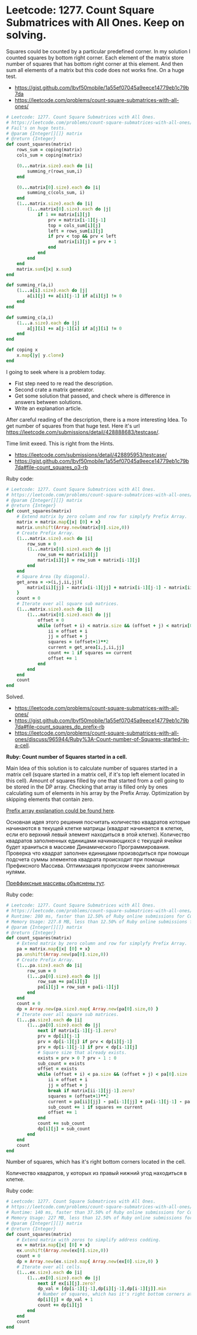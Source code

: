 # Leetcode: 1277. Count Square Submatrices with All Ones. Keep on solving.

Squares could be counted by a particular predefined corner. In my solution I counted squares by bottom right corner. Each element of the matrix store number of squares that has bottom right corner at this element. And then sum all elements of a matrix but this code does not works fine. On a huge test.

- https://gist.github.com/lbvf50mobile/1a55ef07045a9eece14779eb1c79b7da
- https://leetcode.com/problems/count-square-submatrices-with-all-ones/

```Ruby
# Leetcode: 1277. Count Square Submatrices with All Ones.
# https://leetcode.com/problems/count-square-submatrices-with-all-ones/
# Fail's on huge tests.
# @param {Integer[][]} matrix
# @return {Integer}
def count_squares(matrix)
    rows_sum = coping(matrix)
    cols_sum = coping(matrix)

    (0...matrix.size).each do |i|
        summing_r(rows_sum,i)
    end

    (0...matrix[0].size).each do |i|
        summing_c(cols_sum, i)
    end
    (1...matrix.size).each do |i|
        (1...matrix[0].size).each do |j|
            if 1 == matrix[i][j]
                prv = matrix[i-1][j-1]
                top = cols_sum[i][j]
                left = rows_sum[i][j]
                if prv < top && prv < left
                    matrix[i][j] = prv + 1
                end
            end
        end
    end
    matrix.sum{|x| x.sum}
end

def summing_r(a,i)
    (1...a[i].size).each do |j|
        a[i][j] += a[i][j-1] if a[i][j] != 0
    end 
end

def summing_c(a,i)
    (1...a.size).each do |j|
        a[j][i] += a[j-1][i] if a[j][i] != 0
    end
end

def coping x
    x.map{|y| y.clone}
end
```

I going to seek where is a problem today.

- Fist step need to re read the description. 
- Second crate a matrix generator.
- Get some solution that passed, and check where is difference in answers between solutions.
- Write an explanation article.


After careful reading of the description, there is a more interesting Idea. To get number of squares from that huge test. Here it's url https://leetcode.com/submissions/detail/428888683/testcase/.


Time limit exeed. This is right from the Hints.

- https://leetcode.com/submissions/detail/428895953/testcase/
- https://gist.github.com/lbvf50mobile/1a55ef07045a9eece14779eb1c79b7da#file-count_squares_o3-rb

Ruby code:
```Ruby
# Leetcode: 1277. Count Square Submatrices with All Ones.
# https://leetcode.com/problems/count-square-submatrices-with-all-ones/
# @param {Integer[][]} matrix
# @return {Integer}
def count_squares(matrix)
    # Extend matrix by zero column and row for simplyfy Prefix Array.
    matrix = matrix.map{|x| [0] + x}
    matrix.unshift(Array.new(matrix[0].size,0))
    # Create Prefix Array.
    (1...matrix.size).each do |i|
        row_sum = 0
        (1...matrix[0].size).each do |j|
            row_sum += matrix[i][j]
            matrix[i][j] = row_sum + matrix[i-1][j]
        end
    end
    # Square Area (by diagonal).
    get_area = ->(i,j,ii,jj){
        matrix[ii][jj] - matrix[i-1][jj] + matrix[i-1][j-1] - matrix[ii][j-1]
    }
    count = 0
    # Iterate over all square sub matrices.
    (1...matrix.size).each do |i|
        (1...matrix[0].size).each do |j|
            offset = 0
            while (offset + i) < matrix.size && (offset + j) < matrix[0].size
                ii = offset + i
                jj = offset + j
                squares = (offset+1)**2
                current = get_area[i,j,ii,jj]
                count += 1 if squares == current
                offset += 1
            end
        end
    end
    count
end

```

Solved.

- https://leetcode.com/problems/count-square-submatrices-with-all-ones/
- https://gist.github.com/lbvf50mobile/1a55ef07045a9eece14779eb1c79b7da#file-count_squares_dp_prefix-rb
- https://leetcode.com/problems/count-square-submatrices-with-all-ones/discuss/965944/Ruby%3A-Count-number-of-Squares-started-in-a-cell.

**Ruby: Count number of Squares started in a cell.**

Main Idea of this solution is to calculate number of squares started in a matrix cell (square started in a matrix cell, if it's top left element located in this cell). Amount of squares filled by one that started from a cell going to be stored in the DP array. Checking that array is filled only by ones calculating sum of elements in his array by the Prefix Array. Optimization by skipping elements that contain zero.

[Prefix array explanation could be found here](https://cses.fi/book/book.pdf).

Основная идея этого решения посчитать количество квадратов которые начинаются в текущей клетке матрицы (квадрат начинается в клетке, если его верхний левый элемент находиться в этой клетке). Количество квадратов заполненных единицами начинающихся с текущей ячейки будет храниться в массиве Динамического Программирования. Проверка что квадрат заполнен единицами производиться при помощи подсчета суммы элементов квадрата происходит при помощи Префиксного Массива. Оптимизация пропуском ячеек заполненных нулями.

[Преффиксные массивы объяснены тут](https://cses.fi/book/book.pdf).

Ruby code:
```Ruby
# Leetcode: 1277. Count Square Submatrices with All Ones.
# https://leetcode.com/problems/count-square-submatrices-with-all-ones/
# Runtime: 280 ms, faster than 12.50% of Ruby online submissions for Count Square Submatrices with All Ones.
# Memory Usage: 227.8 MB, less than 12.50% of Ruby online submissions for Count Square Submatrices with All Ones.
# @param {Integer[][]} matrix
# @return {Integer}
def count_squares(matrix)
    # Extend matrix by zero column and row for simplyfy Prefix Array.
    pa = matrix.map{|x| [0] + x}
    pa.unshift(Array.new(pa[0].size,0))
    # Create Prefix Array.
    (1...pa.size).each do |i|
        row_sum = 0
        (1...pa[0].size).each do |j|
            row_sum += pa[i][j]
            pa[i][j] = row_sum + pa[i-1][j]
        end
    end
    count = 0
    dp = Array.new(pa.size).map{ Array.new(pa[0].size,0) }
    # Iterate over all square sub matrices.
    (1...pa.size).each do |i|
        (1...pa[0].size).each do |j|
            next if matrix[i-1][j-1].zero?
            prv = dp[i][j-1]
            prv = dp[i-1][j] if prv < dp[i][j-1]
            prv = dp[i-1][j-1] if prv < dp[i-1][j]
            # Square size that already exists.
            exists = prv > 0 ? prv - 1 : 0
            sub_count = exists
            offset = exists
            while (offset + i) < pa.size && (offset + j) < pa[0].size
                ii = offset + i
                jj = offset + j
                break if matrix[ii-1][jj-1].zero?
                squares = (offset+1)**2
                current = pa[ii][jj] - pa[i-1][jj] + pa[i-1][j-1] - pa[ii][j-1]
                sub_count += 1 if squares == current
                offset += 1
            end
            count += sub_count
            dp[i][j] = sub_count
        end
    end
    count
end
```

Number of squares, which has it's right bottom corners located in the cell.

Количество квадратов, у которых из правый нижний угод находиться в клетке. 

Ruby code:
```Ruby
# Leetcode: 1277. Count Square Submatrices with All Ones.
# https://leetcode.com/problems/count-square-submatrices-with-all-ones/
# Runtime: 140 ms, faster than 37.50% of Ruby online submissions for Count Square Submatrices with All Ones.
# Memory Usage: 227 MB, less than 12.50% of Ruby online submissions for Count Square Submatrices with All Ones.
# @param {Integer[][]} matrix
# @return {Integer}
def count_squares(matrix)
    # Extend matrix with zeros to simplify address codding.
    ex = matrix.map{|x| [0] + x}
    ex.unshift(Array.new(ex[0].size,0))
    count = 0
    dp = Array.new(ex.size).map{ Array.new(ex[0].size,0) }
    # Iterate over all cells.
    (1...ex.size).each do |i|
        (1...ex[0].size).each do |j|
            next if ex[i][j].zero?
            dp_val = [dp[i-1][j-1],dp[i][j-1],dp[i-1][j]].min
            # Number of squares, which has it's right bottom corners at the cell.
            dp[i][j] = dp_val + 1
            count += dp[i][j]
        end
    end
    count
end
```

